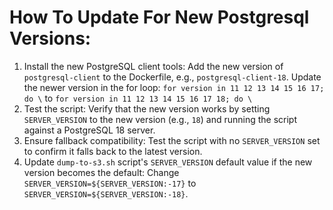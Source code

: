 # How To Update For New Postgresql Versions:

1. Install the new PostgreSQL client tools:
   Add the new version of `postgresql-client` to the Dockerfile, e.g., `postgresql-client-18`.
   Update the newer version in the for loop:
      `for version in 11 12 13 14 15 16 17; do \` to `for version in 11 12 13 14 15 16 17 18; do \`
2. Test the script:
   Verify that the new version works by setting `SERVER_VERSION` to the new version (e.g., `18`)
   and running the script against a PostgreSQL 18 server.
3. Ensure fallback compatibility:
   Test the script with no `SERVER_VERSION` set to confirm it falls back to the latest version.
4. Update `dump-to-s3.sh` script's `SERVER_VERSION` default value if the new version becomes the default:
   Change `SERVER_VERSION=${SERVER_VERSION:-17}` to `SERVER_VERSION=${SERVER_VERSION:-18}`.
